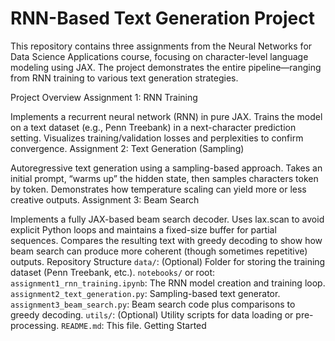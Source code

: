 # RNN-Based Text Generation Project
This repository contains three assignments from the Neural Networks for Data Science Applications course, focusing on character-level language modeling using JAX. The project demonstrates the entire pipeline—ranging from RNN training to various text generation strategies.

Project Overview
Assignment 1: RNN Training

Implements a recurrent neural network (RNN) in pure JAX.
Trains the model on a text dataset (e.g., Penn Treebank) in a next-character prediction setting.
Visualizes training/validation losses and perplexities to confirm convergence.
Assignment 2: Text Generation (Sampling)

Autoregressive text generation using a sampling-based approach.
Takes an initial prompt, “warms up” the hidden state, then samples characters token by token.
Demonstrates how temperature scaling can yield more or less creative outputs.
Assignment 3: Beam Search

Implements a fully JAX-based beam search decoder.
Uses lax.scan to avoid explicit Python loops and maintains a fixed-size buffer for partial sequences.
Compares the resulting text with greedy decoding to show how beam search can produce more coherent (though sometimes repetitive) outputs.
Repository Structure
`data/`: (Optional) Folder for storing the training dataset (Penn Treebank, etc.).
`notebooks/` or root:
`assignment1_rnn_training.ipynb`: The RNN model creation and training loop.
`assignment2_text_generation.py`: Sampling-based text generator.
`assignment3_beam_search.py`: Beam search code plus comparisons to greedy decoding.
`utils/`: (Optional) Utility scripts for data loading or pre-processing.
`README.md`: This file.
Getting Started
